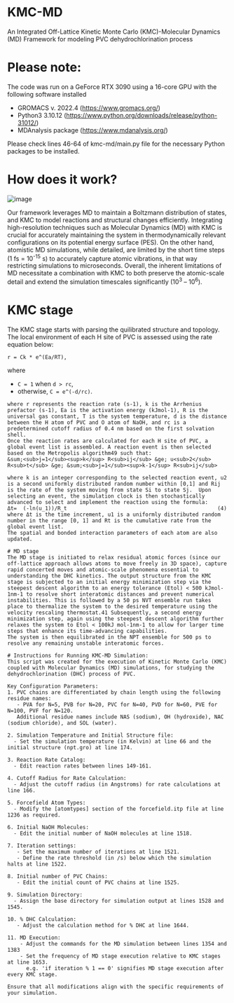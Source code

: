# KMC-MD
An Integrated Off-Lattice Kinetic Monte Carlo (KMC)-Molecular Dynamics (MD) Framework for modeling PVC dehydrochlorination process

# Please note: 
The code was run on a GeForce RTX 3090 using a 16-core GPU with the following software installed
- GROMACS v. 2022.4 (https://www.gromacs.org/)
- Python3 3.10.12 (https://www.python.org/downloads/release/python-31012/)
- MDAnalysis package (https://www.mdanalysis.org/)

Please check lines 46-64 of kmc-md/main.py file for the necessary Python packages to be installed.

# How does it work?
![image](https://github.com/kmc-md/KMC-MD/assets/165834656/33e70717-1763-467c-92c6-ed30997e6262)

Our framework leverages MD to maintain a Boltzmann distribution of states, and KMC to model reactions and structural changes efficiently. Integrating high-resolution techniques such as Molecular Dynamics (MD) with KMC is crucial for accurately maintaining the system in thermodynamically relevant configurations on its potential energy surface (PES).  On the other hand, atomistic MD simulations, while detailed, are limited by the short time steps (1 fs = 10<sup>-15</sup> s) to accurately capture atomic vibrations, in that way restricting simulations to microseconds. Overall, the inherent limitations of MD necessitate a combination with KMC to both preserve the atomic-scale detail and extend the simulation timescales significantly (10<sup>3</sup> – 10<sup>6</sup>).

# KMC stage
The KMC stage starts with parsing the quilibrated structure and topology. The local environment of each H site of PVC is assessed using the rate equation below:
```
r = Ck * e^(Ea/RT),
```

where 

- `C = 1` when `d > rc`,
- otherwise, `C = e^(-d/rc)`.

```
where r represents the reaction rate (s-1), k is the Arrhenius prefactor (s-1), Ea is the activation energy (kJmol-1), R is the universal gas constant, T is the system temperature, d is the distance between the H atom of PVC and O atom of NaOH, and rc is a predetermined cutoff radius of 0.4 nm based on the first solvation shell. 
Once the reaction rates are calculated for each H site of PVC, a global event list is assembled. A reaction event is then selected based on the Metropolis algorithm49 such that:
&sum;<sub>j=1</sub><sup>k</sup> R<sub>ij</sub> &ge; u<sub>2</sub> R<sub>t</sub> &ge; &sum;<sub>j=1</sub><sup>k-1</sup> R<sub>ij</sub>

where k is an integer corresponding to the selected reaction event, u2 is a second uniformly distributed random number within [0,1] and Rij is the rate of the system moving from state Si to state Sj.  Upon selecting an event, the simulation clock is then stochastically advanced to select and implement the reaction using the formula:
Δt=  (-ln⁡(u_1))/R_t 												(4)
where Δt is the time increment, u1 is a uniformly distributed random number in the range [0, 1] and Rt is the cumulative rate from the global event list. 
The spatial and bonded interaction parameters of each atom are also updated.

# MD stage
The MD stage is initiated to relax residual atomic forces (since our off-lattice approach allows atoms to move freely in 3D space), capture rapid concerted moves and atomic-scale phenomena essential to understanding the DHC kinetics. The output structure from the KMC stage is subjected to an initial energy minimization step via the steepest descent algorithm to an energy tolerance (Etol) < 500 kJmol-1nm-1 to resolve short interatomic distances and prevent numerical instabilities. This is followed by a 50 ps NVT ensemble run takes place to thermalize the system to the desired temperature using the velocity rescaling thermostat.41 Subsequently, a second energy minimization step, again using the steepest descent algorithm further relaxes the system to Etol < 100kJ mol-1nm-1 to allow for larger time steps that enhance its time-advancing capabilities. 
The system is then equilibrated in the NPT ensemble for 500 ps to resolve any remaining unstable interatomic forces.

# Instructions for Running KMC-MD Simulation:
This script was created for the execution of Kinetic Monte Carlo (KMC) coupled with Molecular Dynamics (MD) simulations, for studying the dehydrochlorination (DHC) process of PVC. 

Key Configuration Parameters:
1. PVC chains are differentiated by chain length using the following residue names:
   - PVA for N=5, PVB for N=20, PVC for N=40, PVD for N=60, PVE for N=100, PVF for N=120.
   Additional residue names include NAS (sodium), OH (hydroxide), NAC (sodium chloride), and SOL (water).

2. Simulation Temperature and Initial Structure file: 
  - Set the simulation temperature (in Kelvin) at line 66 and the initial structure (npt.gro) at line 174.

3. Reaction Rate Catalog: 
  - Edit reaction rates between lines 149-161.

4. Cutoff Radius for Rate Calculation: 
  - Adjust the cutoff radius (in Angstroms) for rate calculations at line 166.

5. Forcefield Atom Types: 
  - Modify the [atomtypes] section of the forcefield.itp file at line 1236 as required.

6. Initial NaOH Molecules: 
  - Edit the initial number of NaOH molecules at line 1518.

7. Iteration settings: 
   - Set the maximum number of iterations at line 1521.
   - Define the rate threshold (in /s) below which the simulation halts at line 1522.

8. Initial number of PVC Chains: 
   - Edit the initial count of PVC chains at line 1525.

9. Simulation Directory: 
  - Assign the base directory for simulation output at lines 1528 and 1545.

10. % DHC Calculation: 
   - Adjust the calculation method for % DHC at line 1644.

11. MD Execution: 
    - Adjust the commands for the MD simulation between lines 1354 and 1383
    - Set the frequency of MD stage execution relative to KMC stages at line 1653. 
      e.g. 'if iteration % 1 == 0' signifies MD stage execution after every KMC stage.

Ensure that all modifications align with the specific requirements of your simulation.
